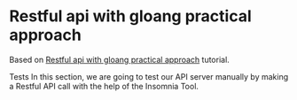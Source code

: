 # Restful api with gloang practical approach

Based on [Restful api with gloang practical approach](https://dev.to/firdavs_kasymov/restful-api-with-golang-practical-approach-420a) tutorial.


Tests
In this section, we are going to test our API server manually by making a Restful API call with the help of the Insomnia Tool.